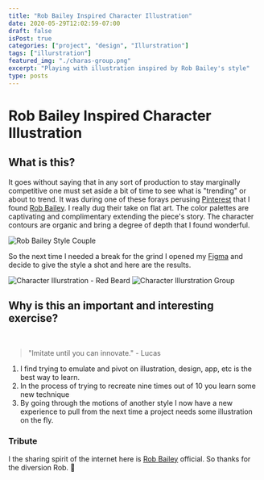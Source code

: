 ```yaml
---
title: "Rob Bailey Inspired Character Illustration"
date: 2020-05-29T12:02:59-07:00
draft: false
isPost: true
categories: ["project", "design", "Illurstration"]
tags: ["illurstration"]
featured_img: "./charas-group.png"
excerpt: "Playing with illustration inspired by Rob Bailey's style"
type: posts
---
```


# Rob Bailey Inspired Character Illustration

## What is this?

It goes without saying that in any sort of production to stay marginally competitive one must set aside a bit of time to see what is "trending" or about to trend. It was during one of these forays perusing [Pinterest](https://www.pinterest.com/) that I found [Rob Bailey](https://www.outlineartists.com/rob-bailey). I really dug their take on flat art. The color palettes are captivating and complimentary extending the piece's story. The character contours are organic and bring a degree of depth that I found wonderful.

![Rob Bailey Style Couple](/img/rob-bailey-post-imgs/rob-bailey-couple.jpg)

So the next time I needed a break for the grind I opened my [Figma](https://www.figma.com/) and decide to give the style a shot and here are the results.

![Character Illurstration - Red Beard](/img/rob-bailey-post-imgs/char-redbeard.png)
![Character Illurstration Group](/img/rob-bailey-post-imgs/charas-group.png)

## Why is this an important and interesting exercise?

<br/>

> "Imitate until you can innovate." - Lucas

1. I find trying to emulate and pivot on illustration, design, app, etc is the best way to learn.
2. In the process of trying to recreate nine times out of 10 you learn some new technique
3. By going through the motions of another style I now have a new experience to pull from the next time a project needs some illustration on the fly.

### Tribute

I the sharing spirit of the internet here is [Rob Bailey](https://www.outlineartists.com/rob-bailey) official. So thanks for the diversion Rob. 🍻
